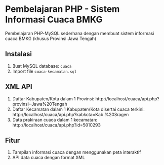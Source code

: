 # Pembelajaran PHP - Sistem Informasi Cuaca BMKG

Pembelajaran PHP-MySQL sederhana dengan membuat sistem informasi cuaca BMKG (khusus Provinsi Jawa Tengah)

## Instalasi
1. Buat MySQL database: `cuaca`
2. Import file `cuaca-kecamatan.sql`

## XML API
1. Daftar Kabupaten/Kota dalam 1 Provinsi: http://localhost/cuaca/api.php?provinsi=Jawa%20Tengah
2. Daftar Kecamatan dalam 1 Kabupaten/Kota disertai cuaca terkini: http://localhost/cuaca/api.php?kabkota=Kab.%20Sragen
3. Data prakiraan cuaca dalam 1 kecamatan: http://localhost/cuaca/api.php?id=5010293

## Fitur
1. Tampilan informasi cuaca dengan menggunakan peta interaktif
2. API data cuaca dengan format XML
